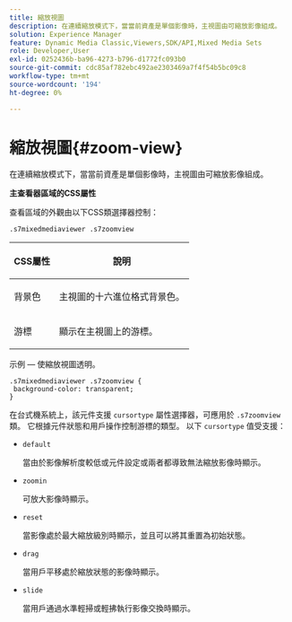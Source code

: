 ```yaml
---
title: 縮放視圖
description: 在連續縮放模式下，當當前資產是單個影像時，主視圖由可縮放影像組成。
solution: Experience Manager
feature: Dynamic Media Classic,Viewers,SDK/API,Mixed Media Sets
role: Developer,User
exl-id: 0252436b-ba96-4273-b796-d1772fc093b0
source-git-commit: cdc85af782ebc492ae2303469a7f4f54b5bc09c8
workflow-type: tm+mt
source-wordcount: '194'
ht-degree: 0%

---
```


# 縮放視圖{#zoom-view}

在連續縮放模式下，當當前資產是單個影像時，主視圖由可縮放影像組成。

<!--<a id="section_061E550C1C1D4DB2BD663A898895B38C"></a>-->

**主查看器區域的CSS屬性**

查看區域的外觀由以下CSS類選擇器控制：

```
.s7mixedmediaviewer .s7zoomview
```

<table id="table_94EE3F5BBE4547C0B4943471CEE7EDE4"> 
 <thead> 
  <tr> 
   <th colname="col1" class="entry"> <p> CSS屬性 </p> </th> 
   <th colname="col2" class="entry"> <p>說明 </p> </th> 
  </tr> 
 </thead>
 <tbody> 
  <tr> 
   <td colname="col1"> <p> <span class="codeph"> 背景色 </span> </p> </td> 
   <td colname="col2"> <p> 主視圖的十六進位格式背景色。 </p> </td> 
  </tr> 
  <tr> 
   <td colname="col1"> <p> <span class="codeph"> 游標 </span> </p> </td> 
   <td colname="col2"> <p>顯示在主視圖上的游標。 </p> </td> 
  </tr> 
 </tbody> 
</table>

示例 — 使縮放視圖透明。

```
.s7mixedmediaviewer .s7zoomview { 
 background-color: transparent; 
}
```

在台式機系統上，該元件支援 `cursortype` 屬性選擇器，可應用於 `.s7zoomview` 類。 它根據元件狀態和用戶操作控制游標的類型。 以下 `cursortype` 值受支援：

* `default`

   當由於影像解析度較低或元件設定或兩者都導致無法縮放影像時顯示。

* `zoomin`

   可放大影像時顯示。

* `reset`

   當影像處於最大縮放級別時顯示，並且可以將其重置為初始狀態。

* `drag`

   當用戶平移處於縮放狀態的影像時顯示。

* `slide`

   當用戶通過水準輕掃或輕拂執行影像交換時顯示。
